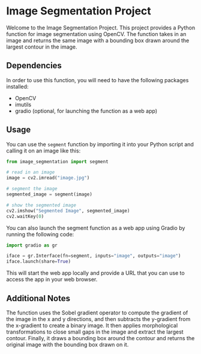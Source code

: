 # Image Segmentation Project

Welcome to the Image Segmentation Project. This project provides a Python function for image segmentation using OpenCV. The function takes in an image and returns the same image with a bounding box drawn around the largest contour in the image.

## Dependencies

In order to use this function, you will need to have the following packages installed:

- OpenCV
- imutils
- gradio (optional, for launching the function as a web app)

## Usage

You can use the `segment` function by importing it into your Python script and calling it on an image like this:

```python
from image_segmentation import segment

# read in an image
image = cv2.imread("image.jpg")

# segment the image
segmented_image = segment(image)

# show the segmented image
cv2.imshow("Segmented Image", segmented_image)
cv2.waitKey(0)
```

You can also launch the segment function as a web app using Gradio by running the following code:
```python
import gradio as gr

iface = gr.Interface(fn=segment, inputs="image", outputs="image")
iface.launch(share=True)
```
This will start the web app locally and provide a URL that you can use to access the app in your web browser.

## Additional Notes

The function uses the Sobel gradient operator to compute the gradient of the image in the x and y directions, and then subtracts the y-gradient from the x-gradient to create a binary image. It then applies morphological transformations to close small gaps in the image and extract the largest contour. Finally, it draws a bounding box around the contour and returns the original image with the bounding box drawn on it.
